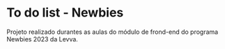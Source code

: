 # To do list - Newbies
Projeto realizado durantes as aulas do módulo de frond-end do programa Newbies 2023 da Levva.
 
